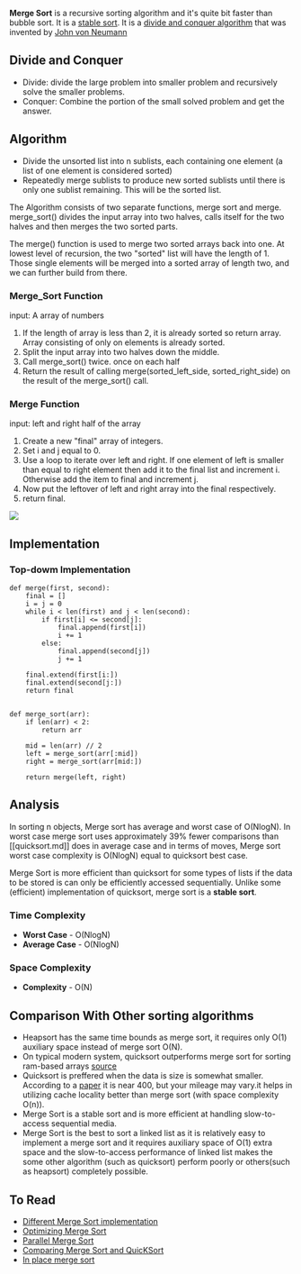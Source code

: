 **Merge Sort** is a recursive sorting algorithm and it's quite bit faster than bubble sort. It is a [stable sort](https://en.wikipedia.org/wiki/Category:Stable_sorts). It is a [divide and conquer algorithm](https://en.wikipedia.org/wiki/Divide-and-conquer_algorithm) that was invented by [John von Neumann](https://en.wikipedia.org/wiki/John_von_Neumann)

## Divide and Conquer
- Divide: divide the large problem into smaller problem and recursively solve the smaller problems.
- Conquer: Combine the portion of the small solved problem and get the answer.

## Algorithm
- Divide the unsorted list into n sublists, each containing one element (a list of one element is considered sorted)
- Repeatedly merge sublists to produce new sorted sublists until there is only one sublist remaining. This will be the sorted list.

The Algorithm consists of two separate functions, merge sort and merge. merge_sort() divides the input array into two halves, calls itself for the two halves and then merges the two sorted parts.

The merge() function is used to merge two sorted arrays back into one. At lowest level of recursion, the two "sorted" list will have the length of 1. Those single elements will be merged into a sorted array of length two, and we can further build from there.

### Merge_Sort Function
input: A array of numbers

1. If the length of array is less than 2, it is already sorted so return array. Array consisting of only on elements is already sorted.
2. Split the input array into two halves down the middle.
3. Call merge_sort() twice. once on each half
4. Return the result of calling merge(sorted_left_side, sorted_right_side) on the result of the merge_sort() call.

### Merge Function
input: left and right half of the array

1. Create a new "final" array of integers.
2. Set i and j equal to 0.
3. Use a loop to iterate over left and right. If one element of left is smaller than equal to right element then add it to the final list and increment i. Otherwise add the item to final and increment j.
4. Now put the leftover of left and right array into the final respectively.
5. return final.

![](https://storage.googleapis.com/qvault-webapp-dynamic-assets/course_assets/oMbHRV9.gif)

## Implementation
### Top-dowm Implementation

```
def merge(first, second):
    final = []
    i = j = 0
    while i < len(first) and j < len(second):
        if first[i] <= second[j]:
            final.append(first[i])
            i += 1
        else:
            final.append(second[j])
            j += 1

    final.extend(first[i:])
    final.extend(second[j:])
    return final


def merge_sort(arr):
    if len(arr) < 2:
        return arr

    mid = len(arr) // 2
    left = merge_sort(arr[:mid])
    right = merge_sort(arr[mid:])

    return merge(left, right)
```

## Analysis
In sorting n objects, Merge sort has average and worst case of O(NlogN). In worst case merge sort uses approximately 39% fewer comparisons than [[quicksort.md]] does in average case and in terms of moves, Merge sort worst case complexity is O(NlogN) equal to quicksort best case.

Merge Sort is more efficient than quicksort for some types of lists if the data to be stored is can only be efficiently accessed sequentially. Unlike some (efficient) implementation of quicksort, merge sort is a **stable sort**.
### Time Complexity
- **Worst Case** - O(NlogN)
- **Average Case** - O(NlogN)

### Space Complexity 
- **Complexity** - O(N)

## Comparison With Other sorting algorithms
- Heapsort has the same time bounds as merge sort, it requires only O(1) auxiliary space instead of merge sort O(N).
- On typical modern system, quicksort outperforms merge sort for sorting ram-based arrays [source](https://www.sciencedirect.com/science/article/pii/S1877050920312667/pdf)
- Quicksort is preffered when the data is size is somewhat smaller. According to a [paper](https://www.sciencedirect.com/science/article/pii/S1877050920312667/pdf) it is near 400, but your mileage may vary.it helps in utilizing cache locality better than merge sort (with space complexity O(n)).
- Merge Sort is a stable sort and is more efficient at handling slow-to-access sequential media.
- Merge Sort is the best to sort a linked list as it is relatively easy to implement a merge sort and it requires auxiliary space of O(1) extra space and the slow-to-access performance of linked list makes the some other algorithm (such as quicksort)  perform poorly or others(such as heapsort) completely possible.

## To Read
- [Different Merge Sort implementation](https://en.wikipedia.org/wiki/Merge_sort#Algorithm)
- [Optimizing Merge Sort](https://en.wikipedia.org/wiki/Merge_sort#Optimizing_merge_sort)
- [Parallel Merge Sort](https://en.wikipedia.org/wiki/Merge_sort#Parallel_merge_sort)
- [Comparing Merge Sort and QuicKSort](https://www.sciencedirect.com/science/article/pii/S1877050920312667/pdf)
- [In place merge sort](https://en.wikipedia.org/wiki/Merge_sort#In-place_merge_sort)

